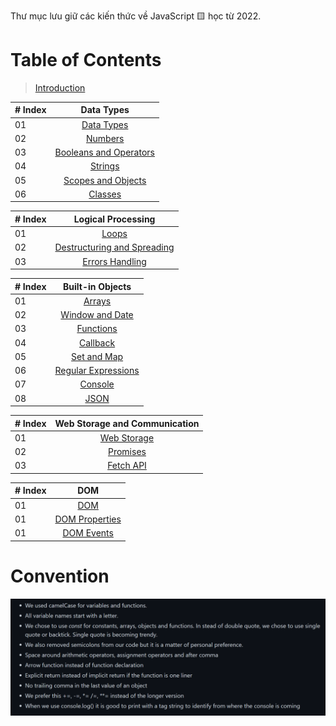 <link rel='stylesheet' href='main.css'>

Thư mục lưu giữ các kiến thức về JavaScript 🟨 học từ 2022.

# Table of Contents

> [Introduction](intro.md)

| # Index |                         Data Types                         |
| ------- | :--------------------------------------------------------: |
| 01      |           [Data Types](Data-Types/data_types.md)           |
| 02      |              [Numbers](Data-Types/numbers.md)              |
| 03      | [Booleans and Operators](Data-Types/booleans_operators.md) |
| 04      |              [Strings](Data-Types/strings.md)              |
| 05      |     [Scopes and Objects](Data-Types/scopes_objects.md)     |
| 06      |              [Classes](Data-Types/classes.md)              |

| # Index |                              Logical Processing                              |
| ------- | :--------------------------------------------------------------------------: |
| 01      |                  [Loops](Logical-Processing/Loops/loops.md)                  |
| 02      | [Destructuring and Spreading](Logical-Processing/destructuring_spreading.md) |
| 03      |           [Errors Handling](Logical-Processing/errors_handling.md)           |

| # Index |                           Built-in Objects                           |
| ------- | :------------------------------------------------------------------: |
| 01      |                 [Arrays](Built-in-Objects/arrays.md)                 |
| 02      |          [Window and Date](Built-in-Objects/window_date.md)          |
| 03      |              [Functions](Built-in-Objects/functions.md)              |
| 04      |               [Callback](Built-in-Objects/callback.md)               |
| 05      |              [Set and Map](Built-in-Objects/set_map.md)              |
| 06      | [Regular Expressions](Built-in-Objects/Regular-Expressions/regex.md) |
| 07      |     [Console](Built-in-Objects/Console-Object/console_object.md)     |
| 08      |                   [JSON](Built-in-Objects/JSON.md)                   |

| # Index |       Web Storage and Communication       |
| ------- | :---------------------------------------: |
| 01      | [Web Storage](Web-Storage/web_storage.md) |
| 02      |     [Promises](Promises/promises.md)      |
| 03      |    [Fetch API](Fetch-API/fetch_api.md)    |

| # Index |                   DOM                   |
| ------- | :-------------------------------------: |
| 01      |            [DOM](DOM/DOM.md)            |
| 01      | [DOM Properties](DOM/DOM_properties.md) |
| 01      |     [DOM Events](DOM/DOM_events.md)     |

# Convention

<img src ="convention1.png">

